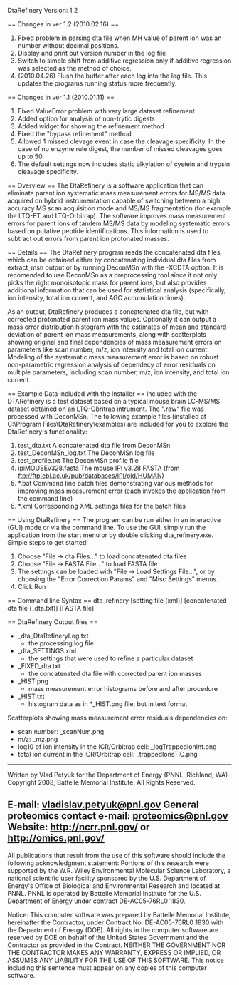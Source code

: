 DtaRefinery
Version: 1.2

== Changes in ver 1.2 (2010.02.16) ==
1) Fixed problem in parsing dta file when MH value of parent
ion was an number without decimal positions.
2) Display and print out version number in the log file
3) Switch to simple shift from additive regression only
if additive regression was selected as the method of choice.
4) (2010.04.26) Flush the buffer after each log into the log file.
This updates the programs running status more frequently.

== Changes in ver 1.1 (2010.01.11) ==
1) Fixed ValueError problem with very large dataset refinement
2) Added option for analysis of non-trytic digests
3) Added widget for showing the refinement method
4) Fixed the "bypass refinement" method
5) Allowed 1 missed clevage event in case the cleavage specificity.
In the case of no enzyme rule digest, the number of missed cleavages
goes up to 50.
6) The default settings now includes static alkylation of cystein and 
trypsin cleavage specificity.




== Overview ==
The DtaRefinery is a software application that can eliminate parent ion 
systematic mass measurement errors for MS/MS data acquired on hybrid 
instrumentation capable of switching between a high accuracy MS scan acquisition 
mode and MS/MS fragmentation (for example the LTQ-FT and LTQ-Orbitrap). The 
software improves mass measurement errors for parent ions of tandem MS/MS data 
by modeling systematic errors based on putative peptide identifications.  This 
information is used to subtract out errors from parent ion protonated masses.  

== Details ==
The DtaRefinery program reads the concatenated dta files, which can be obtained 
either by concatenating individual dta files from extract_msn output or by 
running DeconMSn with the -XCDTA option. It is recomended to use DeconMSn as a 
preprocessing tool since it not only picks the right monoisotopic mass for 
parent ions, but also provides additional information that can be used for 
statistical analysis (specifically, ion intensity, total ion current, and AGC 
accumulation times).

As an output, DtaRefinery produces a concatenated dta file, but with corrected 
protonated parent ion mass values. Optionally it can output a mass error 
distribution histogram with the estimates of mean and standard deviation of 
parent ion mass measurements, along with scatterplots showing original and 
final dependencies of mass measurement errors on parameters like scan number, 
m/z, ion intensity and total ion current.  Modeling of the systematic mass 
measurement error is based on robust non-parametric regression analysis of 
dependecy of error residuals on multiple parameters, including scan number, 
m/z, ion intensity, and total ion current.


== Example Data included with the Installer ==
Included with the DTARefinery is a test dataset based on a typical mouse brain 
LC-MS/MS dataset obtained on an LTQ-Obritrap intrument. The ".raw" file was 
processed with DeconMSn.  The following example files (installed at C:\Program 
Files\DtaRefinery\examples) are included for you to explore the DtaRefinery's 
functionality:
1) test_dta.txt
	A concatenated dta file from DeconMSn
2) test_DeconMSn_log.txt
	The DeconMSn log file
3) test_profile.txt
	The DeconMSn profile file
4) ipiMOUSEv328.fasta
	The mouse IPI v3.28 FASTA (from 
ftp://ftp.ebi.ac.uk/pub/databases/IPI/old/HUMAN)
5) *.bat
	Command line batch files demonstrating various methods for improving mass 
	measurement error (each invokes the application from the command line)
6) *.xml
	Corresponding XML settings files for the batch files


== Using DtaRefinery ==
The program can be run either in an interactive (GUI) mode or via the command 
line.  To use the GUI, simply run the application from the start menu or by 
double clicking dta_refinery.exe.  Simple steps to get started:
1) Choose "File -> dta Files..."  to load concatenated dta files
2) Choose "File -> FASTA File..." to load FASTA file
3) The settings can be loaded with "File -> Load Settings File...", or by 
choosing the "Error Correction Params" and "Misc Settings" menus.
4) Click Run

== Command line Syntax ==
dta_refinery [setting file (xml)] [concatenated dta file (_dta.txt)] [FASTA file]


== DtaRefinery Output files ==

* _dta_DtaRefineryLog.txt 
	* the processing log file
* _dta_SETTINGS.xml
	* the settings that were used to refine a particular dataset
* _FIXED_dta.txt
	* the concatenated dta file with corrected parent ion masses
* _HIST.png
	* mass measurement error histograms before and after procedure
* _HIST.txt
	* histogram data as in *_HIST.png file, but in text format

Scatterplots showing mass measurement error residuals dependencies on:
 * scan number: _scanNum.png
 * m/z: _mz.png
 * log10 of ion intensity in the ICR/Orbitrap cell: _logTrappedIonInt.png
 * total ion current in the ICR/Orbitrap cell: _trappedIonsTIC.png

-------------------------------------------------------------------------------
Written by Vlad Petyuk
for the Department of Energy (PNNL, Richland, WA)
Copyright 2008, Battelle Memorial Institute.  All Rights Reserved.

E-mail: vladislav.petyuk@pnl.gov
General proteomics contact e-mail: proteomics@pnl.gov
Website: http://ncrr.pnl.gov/ or http://omics.pnl.gov/
-------------------------------------------------------------------------------

All publications that result from the use of this software should include 
the following acknowledgment statement:
 Portions of this research were supported by the W.R. Wiley Environmental 
 Molecular Science Laboratory, a national scientific user facility sponsored 
 by the U.S. Department of Energy's Office of Biological and Environmental 
 Research and located at PNNL.  PNNL is operated by Battelle Memorial Institute 
 for the U.S. Department of Energy under contract DE-AC05-76RL0 1830.

Notice: This computer software was prepared by Battelle Memorial Institute, 
hereinafter the Contractor, under Contract No. DE-AC05-76RL0 1830 with the 
Department of Energy (DOE).  All rights in the computer software are reserved 
by DOE on behalf of the United States Government and the Contractor as 
provided in the Contract.  NEITHER THE GOVERNMENT NOR THE CONTRACTOR MAKES ANY 
WARRANTY, EXPRESS OR IMPLIED, OR ASSUMES ANY LIABILITY FOR THE USE OF THIS 
SOFTWARE.  This notice including this sentence must appear on any copies of 
this computer software.
